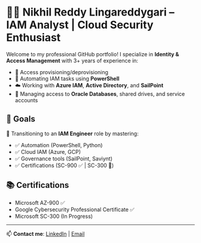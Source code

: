 # 👨‍💻 Nikhil Reddy Lingareddygari – IAM Analyst | Cloud Security Enthusiast

Welcome to my professional GitHub portfolio! I specialize in **Identity & Access Management** with 3+ years of experience in:

- 🔐 Access provisioning/deprovisioning
- 🔄 Automating IAM tasks using **PowerShell**
- ☁️ Working with **Azure IAM**, **Active Directory**, and **SailPoint**
- 🧾 Managing access to **Oracle Databases**, shared drives, and service accounts

## 🌟 Goals

🚀 Transitioning to an **IAM Engineer** role by mastering:
- ✅ Automation (PowerShell, Python)
- ✅ Cloud IAM (Azure, GCP)
- ✅ Governance tools (SailPoint, Saviynt)
- ✅ Certifications (SC-900 ✅ | SC-300 🚀)

## 📚 Certifications

- Microsoft AZ-900 ✅
- Google Cybersecurity Professional Certificate ✅
- Microsoft SC-300 (In Progress)


---

📫 **Contact me**: [LinkedIn](https://www.linkedin.com/in/nikhil-reddy-lingareddygari-bb3a071a9/) | [Email](mailto:nikhilreddylingareddygari@gmail.com)
